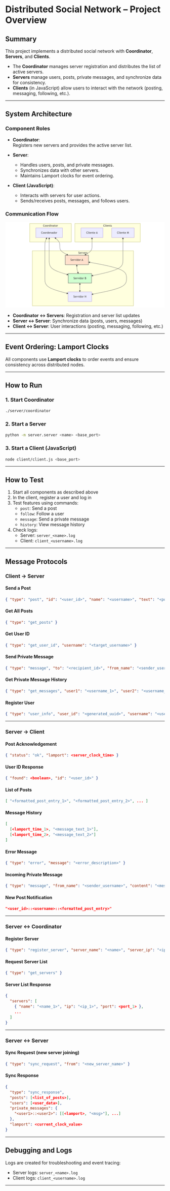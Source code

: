 # Distributed Social Network – Project Overview

## Summary

This project implements a distributed social network with **Coordinator**, **Servers**, and **Clients**.  
- The **Coordinator** manages server registration and distributes the list of active servers.  
- **Servers** manage users, posts, private messages, and synchronize data for consistency.  
- **Clients** (in JavaScript) allow users to interact with the network (posting, messaging, following, etc.).

---

## System Architecture

### Component Roles

- **Coordinator**:  
  Registers new servers and provides the active server list.

- **Server**:  
  - Handles users, posts, and private messages.  
  - Synchronizes data with other servers.  
  - Maintains Lamport clocks for event ordering.

- **Client (JavaScript)**:  
  - Interacts with servers for user actions.  
  - Sends/receives posts, messages, and follows users.

### Communication Flow

![diagrama](./assets/diagrama.png)

- **Coordinator <-> Servers**: Registration and server list updates  
- **Server <-> Server**: Synchronize data (posts, users, messages)  
- **Client <-> Server**: User interactions (posting, messaging, following, etc.)

---

## Event Ordering: Lamport Clocks

All components use **Lamport clocks** to order events and ensure consistency across distributed nodes.

---

## How to Run

### 1. Start Coordinator
```bash
./server/coordinator
```

### 2. Start a Server
```bash
python -m server.server <name> <base_port>
```

### 3. Start a Client (JavaScript)
```bash
node client/client.js <base_port>
```

---

## How to Test

1. Start all components as described above  
2. In the client, register a user and log in  
3. Test features using commands:
   - `post`: Send a post
   - `follow`: Follow a user
   - `message`: Send a private message
   - `history`: View message history  
4. Check logs:
   - Server: `server_<name>.log`  
   - Client: `client_<username>.log`

---

## Message Protocols

### Client -> Server

#### Send a Post
```json
{ "type": "post", "id": "<user_id>", "name": "<username>", "text": "<post_content>", "lamport": <lamport_clock> }
```

#### Get All Posts
```json
{ "type": "get_posts" }
```

#### Get User ID
```json
{ "type": "get_user_id", "username": "<target_username>" }
```

#### Send Private Message
```json
{ "type": "message", "to": "<recipient_id>", "from_name": "<sender_username>", "text": "<message_content>", "lamport": <lamport_clock> }
```

#### Get Private Message History
```json
{ "type": "get_messages", "user1": "<username_1>", "user2": "<username_2>" }
```

#### Register User
```json
{ "type": "user_info", "user_id": "<generated_uuid>", "username": "<user_chosen_name>" }
```

---

### Server -> Client

#### Post Acknowledgement
```json
{ "status": "ok", "lamport": <server_clock_time> }
```

#### User ID Response
```json
{ "found": <boolean>, "id": "<user_id>" }
```

#### List of Posts
```json
[ "<formatted_post_entry_1>", "<formatted_post_entry_2>", ... ]
```

#### Message History
```json
[
  [<lamport_time_1>, "<message_text_1>"],
  [<lamport_time_2>, "<message_text_2>"]
]
```

#### Error Message
```json
{ "type": "error", "message": "<error_description>" }
```

#### Incoming Private Message
```json
{ "type": "message", "from_name": "<sender_username>", "content": "<message_text>", "lamport": <sender_clock> }
```

#### New Post Notification
```json
"<user_id>::<username>::<formatted_post_entry>"
```

---

### Server <-> Coordinator

#### Register Server
```json
{ "type": "register_server", "server_name": "<name>", "server_ip": "<ip_address>", "server_port": <port_number> }
```

#### Request Server List
```json
{ "type": "get_servers" }
```

#### Server List Response
```json
{
  "servers": [
    { "name": "<name_1>", "ip": "<ip_1>", "port": <port_1> },
    ...
  ]
}
```

---

### Server <-> Server

#### Sync Request (new server joining)
```json
{ "type": "sync_request", "from": "<new_server_name>" }
```

#### Sync Response
```json
{
  "type": "sync_response",
  "posts": [<list_of_posts>],
  "users": [<user_data>],
  "private_messages": {
    "<user1>::<user2>": [[<lamport>, "<msg>"], ...]
  },
  "lamport": <current_clock_value>
}
```

---

## Debugging and Logs

Logs are created for troubleshooting and event tracing:
- Server logs: `server_<name>.log`
- Client logs: `client_<username>.log`

---
